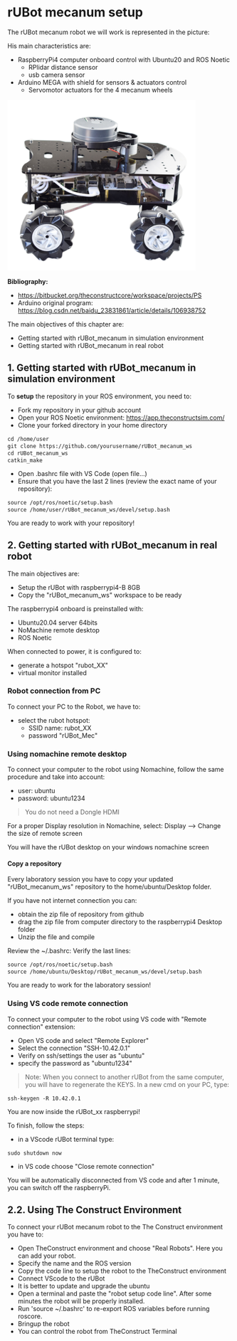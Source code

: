 # **rUBot mecanum setup**

The rUBot mecanum robot we will work is represented in the picture:

His main characteristics are: 

- RaspberryPi4 computer onboard control with Ubuntu20 and ROS Noetic
  - RPlidar distance sensor
  - usb camera sensor
- Arduino MEGA with shield for sensors & actuators control
  - Servomotor actuators for the 4 mecanum wheels
  
![](./Images/01_Setup/1_osoyoo.png)


**Bibliography:**
- https://bitbucket.org/theconstructcore/workspace/projects/PS
- Arduino original program: https://blog.csdn.net/baidu_23831861/article/details/106938752

The main objectives of this chapter are:

- Getting started with rUBot_mecanum in simulation environment
- Getting started with rUBot_mecanum in real robot

## **1. Getting started with rUBot_mecanum in simulation environment**

To **setup** the repository in your ROS environment, you need to:
- Fork my repository in your github account
- Open your ROS Noetic environment: https://app.theconstructsim.com/
- Clone your forked directory in your home directory
```shell
cd /home/user
git clone https://github.com/yourusername/rUBot_mecanum_ws
cd rUBot_mecanum_ws
catkin_make
```
- Open .bashrc file with VS Code (open file...)
- Ensure that you have the last 2 lines (review the exact name of your repository):
```shell
source /opt/ros/noetic/setup.bash
source /home/user/rUBot_mecanum_ws/devel/setup.bash
```
You are ready to work with your repository!

## **2. Getting started with rUBot_mecanum in real robot**

The main objectives are:

- Setup the rUBot with raspberrypi4-B 8GB
- Copy the "rUBot_mecanum_ws" workspace to be ready

The raspberrypi4 onboard is preinstalled with:
- Ubuntu20.04 server 64bits
- NoMachine remote desktop
- ROS Noetic

When connected to power, it is configured to:
- generate a hotspot "rubot_XX"
- virtual monitor installed

### **Robot connection from PC**

To connect your PC to the Robot, we have to:
- select the rubot hotspot:
    - SSID name: rubot_XX 
    - password "rUBot_Mec"


### **Using nomachine remote desktop**
To connect your computer to the robot using Nomachine, follow the same procedure and take into account:

- user: ubuntu
- password: ubuntu1234

>You do not need a Dongle HDMI

For a proper Display resolution in Nomachine, select: Display --> Change the size of remote screen

You will have the rUBot desktop on your windows nomachine screen


#### **Copy a repository**

Every laboratory session you have to copy your updated "rUBot_mecanum_ws" repository to the home/ubuntu/Desktop folder.

If you have not internet connection you can:
- obtain the zip file of repository from github 
- drag the zip file from computer directory to the raspberrypi4 Desktop folder
- Unzip the file and compile

Review the ~/.bashrc: Verify the last lines:
```shell
source /opt/ros/noetic/setup.bash
source /home/ubuntu/Desktop/rUBot_mecanum_ws/devel/setup.bash
```

You are ready to work for the laboratory session!

### **Using VS code remote connection**
To connect your computer to the robot using VS code with "Remote connection" extension:
- Open VS code and select "Remote Explorer"
- Select the connection "SSH-10.42.0.1"
- Verify on ssh/settings the user as "ubuntu"
- specify the password as "ubuntu1234"

>Note: When you connect to another rUBot from the same computer, you will have to regenerate the KEYS. In a new cmd on your PC, type:
````shell
ssh-keygen -R 10.42.0.1
````

You are now inside the rUBot_xx raspberrypi!

To finish, follow the steps:
- in a VScode rUBot terminal type:
````shell
sudo shutdown now
````
- in VS code choose "Close remote connection"

You will be automatically disconnected from VS code and after 1 minute, you can switch off the raspberryPi.

## **2.2. Using The Construct Environment**

To connect your rUBot mecanum robot to the The Construct environment you have to:
- Open TheConstruct environment and choose "Real Robots". Here you can add your robot.
- Specify the name and the ROS version
- Copy the code line to setup the robot to the TheConstruct environment
- Connect VScode to the rUBot
- It is better to update and upgrade the ubuntu
- Open a terminal and paste the "robot setup code line". After some minutes the robot will be properly installed.
- Run 'source ~/.bashrc' to re-export ROS variables before running roscore.
- Bringup the robot
- You can control the robot from TheConstruct Terminal


